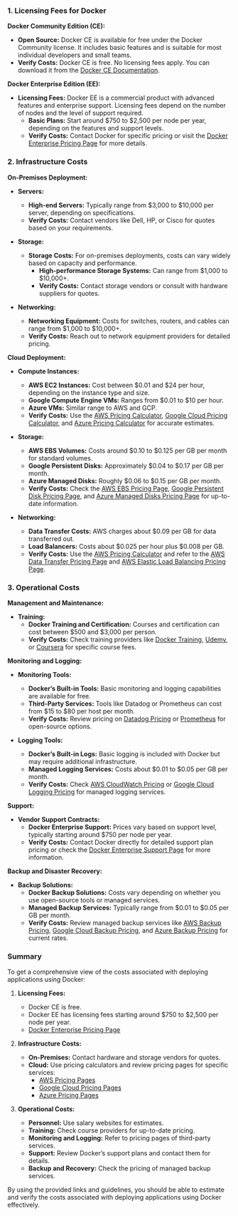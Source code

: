 
### 1. Licensing Fees for Docker

**Docker Community Edition (CE):**
- **Open Source:** Docker CE is available for free under the Docker Community license. It includes basic features and is suitable for most individual developers and small teams.
- **Verify Costs:** Docker CE is free. No licensing fees apply. You can download it from the [Docker CE Documentation](https://docs.docker.com/engine/community/).

**Docker Enterprise Edition (EE):**
- **Licensing Fees:** Docker EE is a commercial product with advanced features and enterprise support. Licensing fees depend on the number of nodes and the level of support required.
    - **Basic Plans:** Start around $750 to $2,500 per node per year, depending on the features and support levels.
    - **Verify Costs:** Contact Docker for specific pricing or visit the [Docker Enterprise Pricing Page](https://www.docker.com/products/docker-enterprise) for more details.

### 2. Infrastructure Costs

**On-Premises Deployment:**
- **Servers:**
    - **High-end Servers:** Typically range from $3,000 to $10,000 per server, depending on specifications.
    - **Verify Costs:** Contact vendors like Dell, HP, or Cisco for quotes based on your requirements.

- **Storage:**
    - **Storage Costs:** For on-premises deployments, costs can vary widely based on capacity and performance.
        - **High-performance Storage Systems:** Can range from $1,000 to $10,000+.
        - **Verify Costs:** Contact storage vendors or consult with hardware suppliers for quotes.

- **Networking:**
    - **Networking Equipment:** Costs for switches, routers, and cables can range from $1,000 to $10,000+.
    - **Verify Costs:** Reach out to network equipment providers for detailed pricing.

**Cloud Deployment:**
- **Compute Instances:**
    - **AWS EC2 Instances:** Cost between $0.01 and $24 per hour, depending on the instance type and size.
    - **Google Compute Engine VMs:** Ranges from $0.01 to $10 per hour.
    - **Azure VMs:** Similar range to AWS and GCP.
    - **Verify Costs:** Use the [AWS Pricing Calculator](https://calculator.aws/#/), [Google Cloud Pricing Calculator](https://cloud.google.com/products/calculator), and [Azure Pricing Calculator](https://azure.microsoft.com/en-us/pricing/calculator/) for accurate estimates.

- **Storage:**
    - **AWS EBS Volumes:** Costs around $0.10 to $0.125 per GB per month for standard volumes.
    - **Google Persistent Disks:** Approximately $0.04 to $0.17 per GB per month.
    - **Azure Managed Disks:** Roughly $0.06 to $0.15 per GB per month.
    - **Verify Costs:** Check the [AWS EBS Pricing Page](https://aws.amazon.com/ebs/pricing/), [Google Persistent Disk Pricing Page](https://cloud.google.com/compute/disks-image-pricing), and [Azure Managed Disks Pricing Page](https://azure.microsoft.com/en-us/pricing/details/disks/) for up-to-date information.

- **Networking:**
    - **Data Transfer Costs:** AWS charges about $0.09 per GB for data transferred out.
    - **Load Balancers:** Costs about $0.025 per hour plus $0.008 per GB.
    - **Verify Costs:** Use the [AWS Pricing Calculator](https://calculator.aws/#/) and refer to the [AWS Data Transfer Pricing Page](https://aws.amazon.com/ec2/pricing/on-demand/#Data_Transfer) and [AWS Elastic Load Balancing Pricing Page](https://aws.amazon.com/elasticloadbalancing/pricing/).

### 3. Operational Costs

**Management and Maintenance:**
- **Training:**
    - **Docker Training and Certification:** Courses and certification can cost between $500 and $3,000 per person.
    - **Verify Costs:** Check training providers like [Docker Training](https://www.docker.com/training), [Udemy](https://www.udemy.com), or [Coursera](https://www.coursera.org) for specific course fees.

**Monitoring and Logging:**
- **Monitoring Tools:**
    - **Docker’s Built-in Tools:** Basic monitoring and logging capabilities are available for free.
    - **Third-Party Services:** Tools like Datadog or Prometheus can cost from $15 to $80 per host per month.
    - **Verify Costs:** Review pricing on [Datadog Pricing](https://www.datadoghq.com/pricing/) or [Prometheus](https://prometheus.io/) for open-source options.

- **Logging Tools:**
    - **Docker’s Built-in Logs:** Basic logging is included with Docker but may require additional infrastructure.
    - **Managed Logging Services:** Costs about $0.01 to $0.05 per GB per month.
    - **Verify Costs:** Check [AWS CloudWatch Pricing](https://aws.amazon.com/cloudwatch/pricing/) or [Google Cloud Logging Pricing](https://cloud.google.com/logging/pricing) for managed logging services.

**Support:**
- **Vendor Support Contracts:**
    - **Docker Enterprise Support:** Prices vary based on support level, typically starting around $750 per node per year.
    - **Verify Costs:** Contact Docker directly for detailed support plan pricing or check the [Docker Enterprise Support Page](https://www.docker.com/products/docker-enterprise) for more information.

**Backup and Disaster Recovery:**
- **Backup Solutions:**
    - **Docker Backup Solutions:** Costs vary depending on whether you use open-source tools or managed services.
    - **Managed Backup Services:** Typically range from $0.01 to $0.05 per GB per month.
    - **Verify Costs:** Review managed backup services like [AWS Backup Pricing](https://aws.amazon.com/backup/pricing/), [Google Cloud Backup Pricing](https://cloud.google.com/backup-and-dr), and [Azure Backup Pricing](https://azure.microsoft.com/en-us/pricing/details/backup/) for current rates.

### Summary

To get a comprehensive view of the costs associated with deploying applications using Docker:

1. **Licensing Fees:**
    - Docker CE is free.
    - Docker EE has licensing fees starting around $750 to $2,500 per node per year.
    - [Docker Enterprise Pricing Page](https://www.docker.com/products/docker-enterprise)

2. **Infrastructure Costs:**
    - **On-Premises:** Contact hardware and storage vendors for quotes.
    - **Cloud:** Use pricing calculators and review pricing pages for specific services:
        - [AWS Pricing Pages](https://aws.amazon.com/pricing/)
        - [Google Cloud Pricing Pages](https://cloud.google.com/pricing)
        - [Azure Pricing Pages](https://azure.microsoft.com/en-us/pricing/)

3. **Operational Costs:**
    - **Personnel:** Use salary websites for estimates.
    - **Training:** Check course providers for up-to-date pricing.
    - **Monitoring and Logging:** Refer to pricing pages of third-party services.
    - **Support:** Review Docker’s support plans and contact them for details.
    - **Backup and Recovery:** Check the pricing of managed backup services.

By using the provided links and guidelines, you should be able to estimate and verify the costs associated with deploying applications using Docker effectively.